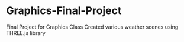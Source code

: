 # Graphics-Final-Project
Final Project for Graphics Class
Created various weather scenes using THREE.js library

